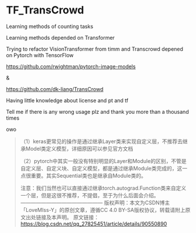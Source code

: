 # TF_TransCrowd
Learning methods of counting tasks

Learning methods depended on Transformer

Trying to refactor VisionTransformer from timm and Transcrowd depened on Pytorch  with TensorFlow

https://github.com/rwightman/pytorch-image-models

&

https://github.com/dk-liang/TransCrowd

Having little knowledge about license and pt and tf

Tell me if there is any wrong usage plz and thank you more than a thousand times

owo





> （1）keras更常见的操作是通过继承Layer类来实现自定义层，不推荐去继承Model类定义模型，详细原因可以参见官方文档
>
> （2）pytorch中其实一般没有特别明显的Layer和Module的区别，不管是自定义层、自定义块、自定义模型，都是通过继承Module类完成的，这一点很重要。其实Sequential类也是继承自Module类的。
>
> 注意：我们当然也可以直接通过继承torch.autograd.Function类来自定义一个层，但是这很不推荐，不提倡，至于为什么后面会介绍。
> ————————————————
> 版权声明：本文为CSDN博主「LoveMIss-Y」的原创文章，遵循CC 4.0 BY-SA版权协议，转载请附上原文出处链接及本声明。
> 原文链接：https://blog.csdn.net/qq_27825451/article/details/90550890
